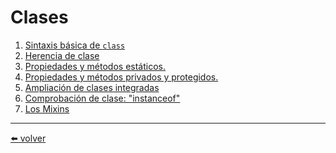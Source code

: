 # Clases

1. [Sintaxis básica de `class`](https://github.com/VictorHugoAguilar/javascript-interview-questions-explained/blob/main/theory/classes/class/readme.md)
2. [Herencia de clase]()
3. [Propiedades y métodos estáticos.]()
4. [Propiedades y métodos privados y protegidos.]()
5. [Ampliación de clases integradas]()
6. [Comprobación de clase: "instanceof"]()
7. [Los Mixins]()

---
[⬅️ volver](https://github.com/VictorHugoAguilar/javascript-interview-questions-explained/blob/main/theory/readme.md)
